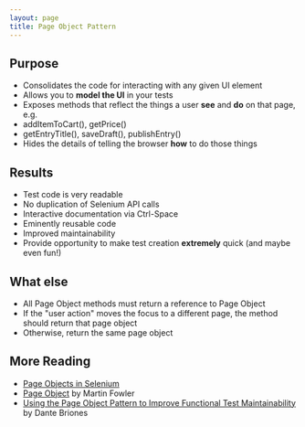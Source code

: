 ```yaml
---
layout: page
title: Page Object Pattern
---
```


## Purpose

* Consolidates the code for interacting with any given UI element
* Allows you to __model the UI__ in your tests
* Exposes methods that reflect the things a user __see__ and __do__ on that page, e.g.
 * addItemToCart(), getPrice()
 * getEntryTitle(), saveDraft(), publishEntry()
* Hides the details of telling the browser __how__ to do those things

## Results

* Test code is very readable
* No duplication of Selenium API calls
* Interactive documentation via Ctrl-Space
* Eminently reusable code
* Improved maintainability
* Provide opportunity to make test creation __extremely__ quick (and maybe even fun!)

## What else

* All Page Object methods must return a reference to Page Object
 * If the "user action" moves the focus to a different page, the method should return that page object
 * Otherwise, return the same page object

## More Reading
* [Page Objects in Selenium](https://code.google.com/p/selenium/wiki/PageObjects)
* [Page Object](http://martinfowler.com/bliki/PageObject.html) by Martin Fowler
* [Using the Page Object Pattern to Improve Functional Test Maintainability](http://www.slideshare.net/dantebriones/using-the-page-object-pattern) by Dante Briones
